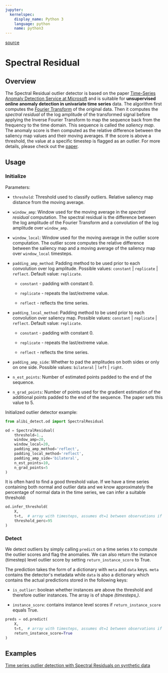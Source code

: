 ```yaml
---
jupyter:
  kernelspec:
    display_name: Python 3
    language: python
    name: python3
---
```


[source](../../api/alibi_detect.od.sr.rst)

# Spectral Residual

## Overview

The Spectral Residual outlier detector is based on the paper [Time-Series Anomaly Detection Service at Microsoft](https://arxiv.org/abs/1906.03821) and is suitable for **unsupervised online anomaly detection in univariate time series** data. The algorithm first computes the [Fourier Transform](https://en.wikipedia.org/wiki/Fourier_transform) of the original data. Then it computes the *spectral residual* of the log amplitude of the transformed signal before applying the Inverse Fourier Transform to map the sequence back from the frequency to the time domain. This sequence is called the *saliency map*. The anomaly score is then computed as the relative difference between the saliency map values and their moving averages. If the score is above a threshold, the value at a specific timestep is flagged as an outlier. For more details, please check out the [paper](https://arxiv.org/abs/1906.03821).

## Usage

### Initialize

Parameters:

* `threshold`: Threshold used to classify outliers. Relative saliency map distance from the moving average.

* `window_amp`: Window used for the moving average in the *spectral residual* computation. The spectral residual is the difference between the log amplitude of the Fourier Transform and a convolution of the log amplitude over `window_amp`.

* `window_local`: Window used for the moving average in the outlier score computation. The outlier score computes the relative difference between the saliency map and a moving average of the saliency map over `window_local` timesteps.

* `padding_amp_method`:
    Padding method to be used prior to each convolution over log amplitude.
    Possible values: `constant` | `replicate` | `reflect`. Default value: `replicate`.

     - `constant` - padding with constant 0.

     - `replicate` - repeats the last/extreme value.

     - `reflect` - reflects the time series.

* `padding_local_method`:
    Padding method to be used prior to each convolution over saliency map.
    Possible values: `constant` | `replicate` | `reflect`. Default value: `replicate`.

     - `constant` - padding with constant 0.

     - `replicate` - repeats the last/extreme value.

     - `reflect` - reflects the time series.

* `padding_amp_side`:
    Whether to pad the amplitudes on both sides or only on one side.
    Possible values: `bilateral` | `left` | `right`.

* `n_est_points`: Number of estimated points padded to the end of the sequence.

* `n_grad_points`: Number of points used for the gradient estimation of the additional points padded to the end of the sequence. The paper sets this value to 5.

Initialized outlier detector example:

```python
from alibi_detect.od import SpectralResidual

od = SpectralResidual(
    threshold=1.,
    window_amp=20,
    window_local=20,
    padding_amp_method='reflect',
    padding_local_method='reflect',
    padding_amp_side='bilateral',
    n_est_points=10,
    n_grad_points=5
)
```

It is often hard to find a good threshold value. If we have a time series containing both normal and outlier data and we know approximately the percentage of normal data in the time series, we can infer a suitable threshold:

```python
od.infer_threshold(
    X,
    t=t,  # array with timesteps, assumes dt=1 between observations if omitted
    threshold_perc=95
)
```

### Detect

We detect outliers by simply calling `predict` on a time series `X` to compute the outlier scores and flag the anomalies. We can also return the instance (timestep) level outlier score by setting `return_instance_score` to True.

The prediction takes the form of a dictionary with `meta` and `data` keys. `meta` contains the detector's metadata while `data` is also a dictionary which contains the actual predictions stored in the following keys:

* `is_outlier`: boolean whether instances are above the threshold and therefore outlier instances. The array is of shape *(timesteps,)*.

* `instance_score`: contains instance level scores if `return_instance_score` equals True.


```python
preds = od.predict(
    X,
    t=t,  # array with timesteps, assumes dt=1 between observations if omitted
    return_instance_score=True
)
```

## Examples

[Time series outlier detection with Spectral Residuals on synthetic data](../../examples/od_sr_synth.ipynb)

